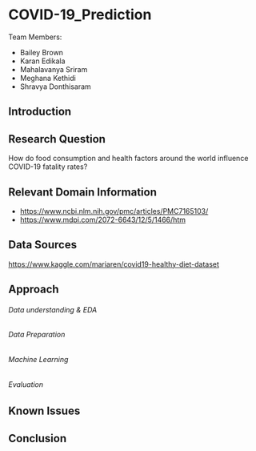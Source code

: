 # **COVID-19_Prediction**
Team Members: 
- Bailey Brown
- Karan Edikala
- Mahalavanya Sriram
- Meghana Kethidi
- Shravya Donthisaram

## Introduction

## Research Question
How do food consumption and health factors around the world influence COVID-19 fatality rates?

## Relevant Domain Information
- https://www.ncbi.nlm.nih.gov/pmc/articles/PMC7165103/
- https://www.mdpi.com/2072-6643/12/5/1466/htm

## Data Sources
https://www.kaggle.com/mariaren/covid19-healthy-diet-dataset

## Approach
  
###### Data understanding & EDA
  
###### Data Preparation 
  
###### Machine Learning 
  
###### Evaluation 

## Known Issues

## Conclusion 
